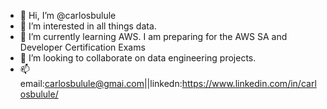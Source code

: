 - 👋 Hi, I’m @carlosbulule
- 👀 I’m interested in all things data. 
- 🌱 I’m currently learning AWS. I am preparing for the AWS SA and Developer Certification Exams
- 💞️ I’m looking to collaborate on data engineering projects.
- 📫 email:carlosbulule@gmai.com||linkedn:https://www.linkedin.com/in/carlosbulule/

<!---
carlosbulule/carlosbulule is a ✨ special ✨ repository because its `README.md` (this file) appears on your GitHub profile.
You can click the Preview link to take a look at your changes.
--->
